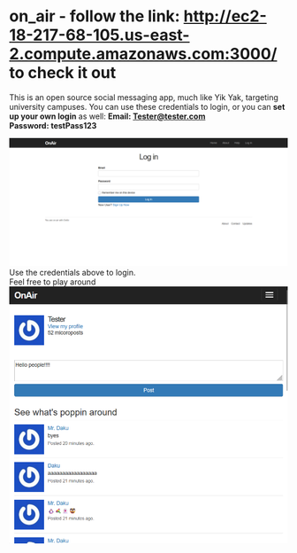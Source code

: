 # on_air  - follow the link: http://ec2-18-217-68-105.us-east-2.compute.amazonaws.com:3000/ to check it out  
This is an open source social messaging app, much like Yik Yak, targeting university campuses.
You can use these credentials to login, or you can **set up your own login** as well:
**Email: Tester@tester.com  
Password: testPass123**  
  
![Local Image](./Documentation/Login.png) 
Use the credentials above to login.  
Feel free to play around  
![Local Image](./Documentation/Chat.png)
